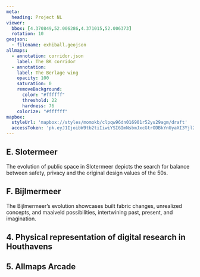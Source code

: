 ```yaml
---
meta:
  heading: Project NL
viewer:
  bbox: [4.370849,52.006286,4.371015,52.006373]
  rotation: 10
geojson:
  - filename: exhiball.geojson
allmaps:
  - annotation: corridor.json
    label: The BK corridor
  - annotation:
    label: The Berlage wing
    opacity: 100
    saturation: 0
    removeBackground:
      color: "#ffffff"
      threshold: 22
      hardness: 76
    colorize: "#ffffff"
mapbox:
  styleUrl: 'mapbox://styles/momokb/clpqw96dn016901r52ys29agm/draft'
  accessToken: 'pk.eyJ1IjoibW9tb2tiIiwiYSI6ImNsbmJxcGtrODBkYnUyaXI3Yjl2ODR1NTkifQ.OvugAnw_FwWro66sJ7Rl5A'
---
```

## E. Slotermeer

The evolution of public space in Slotermeer depicts the search for balance between safety, privacy and the original design values of the 50s.

## F. Bijlmermeer

The Bijlmermeer’s evolution showcases built fabric changes, unrealized concepts, and maaiveld possibilities, intertwining past, present, and imagination.

## 4. Physical representation of digital research in Houthavens

## 5. Allmaps Arcade